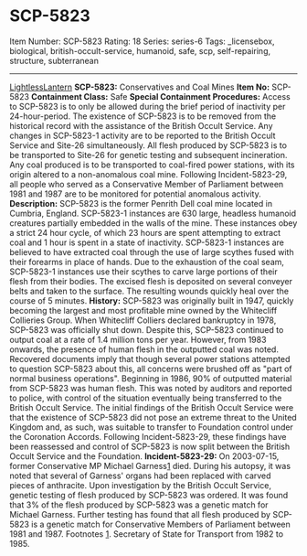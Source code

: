 # SCP-5823
Item Number: SCP-5823
Rating: 18
Series: series-6
Tags: _licensebox, biological, british-occult-service, humanoid, safe, scp, self-repairing, structure, subterranean

---

[LightlessLantern](javascript:;)
**SCP-5823:** Conservatives and Coal Mines
**Item No:** SCP-5823
**Containment Class:** Safe
**Special Containment Procedures:** Access to SCP-5823 is to only be allowed during the brief period of inactivity per 24-hour-period. The existence of SCP-5823 is to be removed from the historical record with the assistance of the British Occult Service. Any changes in SCP-5823-1 activity are to be reported to the British Occult Service and Site-26 simultaneously.
All flesh produced by SCP-5823 is to be transported to Site-26 for genetic testing and subsequent incineration. Any coal produced is to be transported to coal-fired power stations, with its origin altered to a non-anomalous coal mine.
Following Incident-5823-29, all people who served as a Conservative Member of Parliament between 1981 and 1987 are to be monitored for potential anomalous activity.
**Description:** SCP-5823 is the former Penrith Dell coal mine located in Cumbria, England. SCP-5823-1 instances are 630 large, headless humanoid creatures partially embedded in the walls of the mine. These instances obey a strict 24 hour cycle, of which 23 hours are spent attempting to extract coal and 1 hour is spent in a state of inactivity. SCP-5823-1 instances are believed to have extracted coal through the use of large scythes fused with their forearms in place of hands. Due to the exhaustion of the coal seam, SCP-5823-1 instances use their scythes to carve large portions of their flesh from their bodies. The excised flesh is deposited on several conveyer belts and taken to the surface. The resulting wounds quickly heal over the course of 5 minutes.
**History:** SCP-5823 was originally built in 1947, quickly becoming the largest and most profitable mine owned by the Whitecliff Collieries Group. When Whitecliff Colliers declared bankruptcy in 1978, SCP-5823 was officially shut down. Despite this, SCP-5823 continued to output coal at a rate of 1.4 million tons per year. However, from 1983 onwards, the presence of human flesh in the outputted coal was noted. Recovered documents imply that though several power stations attempted to question SCP-5823 about this, all concerns were brushed off as "part of normal business operations".
Beginning in 1986, 90% of outputted material from SCP-5823 was human flesh. This was noted by auditors and reported to police, with control of the situation eventually being transferred to the British Occult Service. The initial findings of the British Occult Service were that the existence of SCP-5823 did not pose an extreme threat to the United Kingdom and, as such, was suitable to transfer to Foundation control under the Coronation Accords. Following Incident-5823-29, these findings have been reassessed and control of SCP-5823 is now split between the British Occult Service and the Foundation.
**Incident-5823-29:**
On 2003-07-15, former Conservative MP Michael Garness[1](javascript:;) died. During his autopsy, it was noted that several of Garness' organs had been replaced with carved pieces of anthracite. Upon investigation by the British Occult Service, genetic testing of flesh produced by SCP-5823 was ordered. It was found that 3% of the flesh produced by SCP-5823 was a genetic match for Michael Garness. Further testing has found that all flesh produced by SCP-5823 is a genetic match for Conservative Members of Parliament between 1981 and 1987.
Footnotes
[1](javascript:;). Secretary of State for Transport from 1982 to 1985.